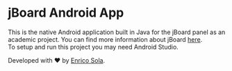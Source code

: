 # jBoard Android App

This is the native Android application built in Java for the jBoard panel as an academic project. You can find more information about jBoard [here](https://github.com/RyanJ93/jboard). <br />
To setup and run this project you may need Android Studio.

Developed with ❤️ by [Enrico Sola](https://www.enricosola.dev).
